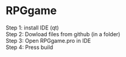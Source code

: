 # RPGgame <br/>

Step 1: install IDE (qt) <br/>
Step 2: Dowload files from github (in a folder) <br/>
Step 3: Open RPGgame.pro in IDE <br/>
Step 4: Press build
